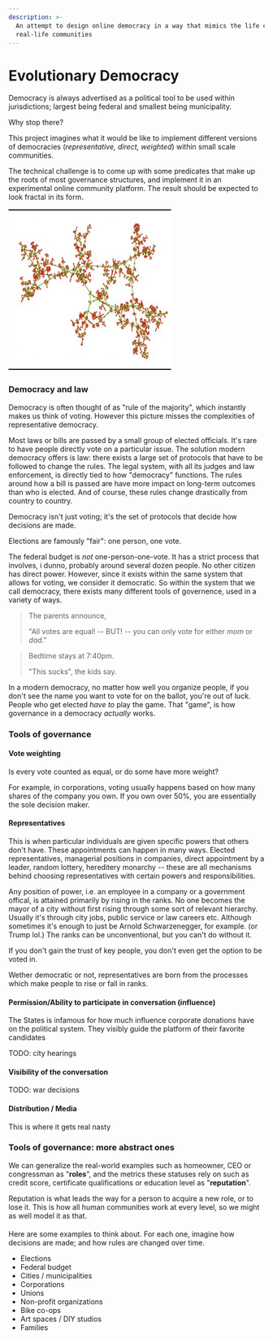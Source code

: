 ```yaml
---
description: >-
  An attempt to design online democracy in a way that mimics the life cycle of
  real-life communities
---
```


# Evolutionary Democracy

Democracy is always advertised as a political tool to be used within jurisdictions; largest being federal and smallest being municipality.

Why stop there?

This project imagines what it would be like to implement different versions of democracies \(_representative, direct, weighted_\) within small scale communities.

The technical challenge is to come up with some predicates that make up the roots of most governance structures, and implement it in an experimental online community platform. The result should be expected to look fractal in its form.

![Multi-level graph hierarchy representing how humans organize](.gitbook/assets/image%20%281%29.png)

### Democracy and law

Democracy is often thought of as "rule of the majority", which instantly makes us think of voting. However this picture misses the complexities of representative democracy.

Most laws or bills are passed by a small group of elected officials. It's rare to have people directly vote on a particular issue. The solution modern democracy offers is law: there exists a large set of protocols that have to be followed to change the rules. The legal system, with all its judges and law enforcement, is directly tied to how "democracy" functions. The rules around how a bill is passed are have more impact on long-term outcomes than who is elected. And of course, these rules change drastically from country to country.

Democracy isn't just voting; it's the set of protocols that decide how decisions are made.

Elections are famously "fair": one person, one vote.

The federal budget is _not_ one-person-one-vote. It has a strict process that involves, i dunno, probably around several dozen people. No other citizen has direct power. However, since it exists within the same system that allows for voting, we consider it democratic. So within the system that we call democracy, there exists many different tools of governence, used in a variety of ways.

> The parents announce,
>
> "All votes are equal! -- BUT! -- you can only vote for either _mom_ or _dad_."

> Bedtime stays at 7:40pm.
>
> "This sucks", the kids say.

In a modern democracy, no matter how well you organize people, if you don't see the name you want to vote for on the ballot, you're out of luck. People who get elected _have to_ play the game. That "game", is how governance in a democracy _actually_ works.







### **Tools of governance**

#### Vote weighting

Is every vote counted as equal, or do some have more weight?

For example, in corporations, voting usually happens based on how many shares of the company you own. If you own over 50%, you are essentially the sole decision maker.

#### Representatives

This is when particular individuals are given specific powers that others don't have. These appointments can happen in many ways. Elected representatives, managerial positions in companies, direct appointment by a leader, random lottery, hereditery monarchy -- these are all mechanisms behind choosing representatives with certain powers and responsibilities.

Any position of power, i.e. an employee in a company or a government offical, is attained primarily by rising in the ranks. No one becomes the mayor of a city without first rising through some sort of relevant hierarchy. Usually it's through city jobs, public service or law careers etc. Although sometimes it's enough to just be Arnold Schwarzenegger, for example. \(or Trump lol.\) The ranks can be unconventional, but you can't do without it.

If you don't gain the trust of key people, you don't even get the option to be voted in.

Wether democratic or not, representatives are born from the processes which make people to rise or fall in ranks.

#### Permission/Ability to participate in conversation \(influence\)

The States is infamous for how much influence corporate donations have on the political system. They visibly guide the platform of their favorite candidates

TODO: city hearings

#### Visibility of the conversation

TODO: war decisions

#### Distribution / Media

This is where it gets real nasty



### Tools of governance: more abstract ones

We can generalize the real-world examples such as homeowner, CEO or congressman as "**roles**", and the metrics these statuses rely on such as credit score, certificate qualifications or education level as "**reputation**".

Reputation is what leads the way for a person to acquire a new role, or to lose it. This is how all human communities work at every level, so we might as well model it as that.

#### 





Here are some examples to think about. For each one, imagine how decisions are made; and how rules are changed over time.

* Elections
* Federal budget
* Cities / municipalities
* Corporations
* Unions
* Non-profit organizations
* Bike co-ops
* Art spaces / DIY studios
* Families

